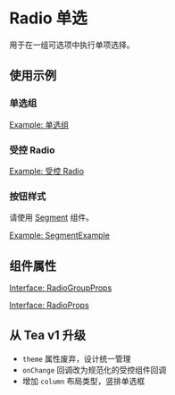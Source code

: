 # Radio 单选

用于在一组可选项中执行单项选择。

## 使用示例

<!-- <Half> -->

### 单选组

[Example: 单选组](./_example/RadioExample.jsx)

### 受控 Radio

[Example: 受控 Radio](./_example/RadioControlledExample.jsx)

### 按钮样式

请使用 [Segment](/component/segment) 组件。

[Example: SegmentExample](../segment/_example/SegmentExample.jsx)

<!-- </Half> -->

## 组件属性

[Interface: RadioGroupProps](./RadioGroup.tsx)

[Interface: RadioProps](./Radio.tsx)

## 从 Tea v1 升级

- `theme` 属性废弃，设计统一管理
- `onChange` 回调改为规范化的受控组件回调
- 增加 `column` 布局类型，竖排单选框

